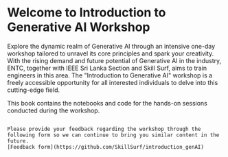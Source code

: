 # Welcome to Introduction to Generative AI Workshop

Explore the dynamic realm of Generative AI through an intensive one-day workshop tailored to unravel its core principles and spark your creativity. With the rising demand and future potential of Generative AI in the industry, ENTC, together with IEEE Sri Lanka Section and Skill Surf, aims to train engineers in this area. The "Introduction to Generative AI" workshop is a freely accessible opportunity for all interested individuals to delve into this cutting-edge field.

This book contains the notebooks and code for the hands-on sessions conducted during the workshop.

```{tableofcontents}
```

```{admonition} Feedback
Please provide your feedback regarding the workshop through the following form so we can continue to bring you similar content in the future.
[Feedback form](https://github.com/SkillSurf/introduction_genAI)
```


